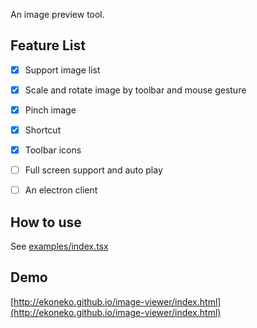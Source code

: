 An image preview tool.

## Feature List

- [x] Support image list

- [x] Scale and rotate image by toolbar and mouse gesture

- [x] Pinch image

- [x] Shortcut

- [x] Toolbar icons

- [ ] Full screen support and auto play

- [ ] An electron client

## How to use

See [examples/index.tsx](examples/index.tsx)

## Demo

[http://ekoneko.github.io/image-viewer/index.html](http://ekoneko.github.io/image-viewer/index.html)
